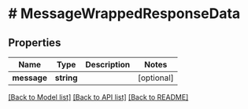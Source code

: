 # # MessageWrappedResponseData

## Properties

| Name        | Type          | Description   | Notes         |
|------------ | ------------- | ------------- | ------------- |
| **message** | **string** |  | [optional] |

[[Back to Model list]](../../README.md#models)
[[Back to API list]](../../README.md#api-endpoints)
[[Back to README]](../../README.md)
